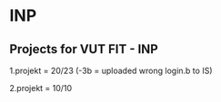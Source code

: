 # INP
Projects for VUT FIT - INP
--------------------------
1.projekt = 20/23 (-3b =  uploaded wrong login.b to IS)
  
2.projekt = 10/10
